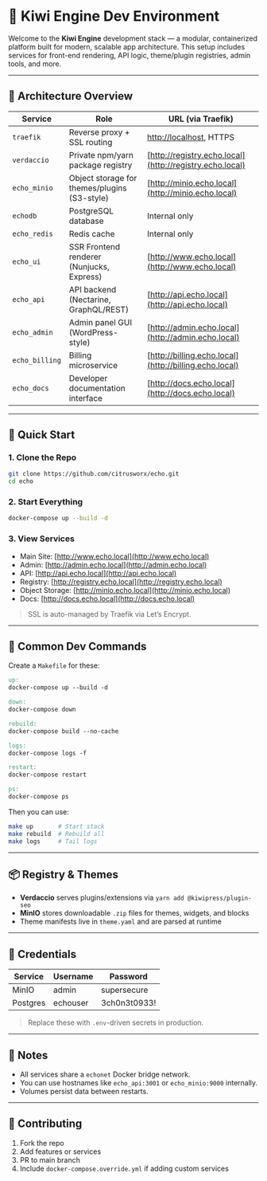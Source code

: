 # 📘 Kiwi Engine Dev Environment

Welcome to the **Kiwi Engine** development stack — a modular, containerized platform built for modern, scalable app architecture. This setup includes services for front-end rendering, API logic, theme/plugin registries, admin tools, and more.

---

## 🧱 Architecture Overview

| Service        | Role                                         | URL (via Traefik)                                        |
| -------------- | -------------------------------------------- | -------------------------------------------------------- |
| `traefik`      | Reverse proxy + SSL routing                  | [http://localhost](http://localhost), HTTPS              |
| `verdaccio`    | Private npm/yarn package registry            | [http://registry.echo.local](http://registry.echo.local) |
| `echo_minio`   | Object storage for themes/plugins (S3-style) | [http://minio.echo.local](http://minio.echo.local)       |
| `echodb`       | PostgreSQL database                          | Internal only                                            |
| `echo_redis`   | Redis cache                                  | Internal only                                            |
| `echo_ui`      | SSR Frontend renderer (Nunjucks, Express)    | [http://www.echo.local](http://www.echo.local)           |
| `echo_api`     | API backend (Nectarine, GraphQL/REST)        | [http://api.echo.local](http://api.echo.local)           |
| `echo_admin`   | Admin panel GUI (WordPress-style)            | [http://admin.echo.local](http://admin.echo.local)       |
| `echo_billing` | Billing microservice                         | [http://billing.echo.local](http://billing.echo.local)   |
| `echo_docs`    | Developer documentation interface            | [http://docs.echo.local](http://docs.echo.local)         |

---

## 🚀 Quick Start

### 1. Clone the Repo

```bash
git clone https://github.com/citrusworx/echo.git
cd echo
```

### 2. Start Everything

```bash
docker-compose up --build -d
```

### 3. View Services

* Main Site: [http://www.echo.local](http://www.echo.local)
* Admin: [http://admin.echo.local](http://admin.echo.local)
* API: [http://api.echo.local](http://api.echo.local)
* Registry: [http://registry.echo.local](http://registry.echo.local)
* Object Storage: [http://minio.echo.local](http://minio.echo.local)
* Docs: [http://docs.echo.local](http://docs.echo.local)

> SSL is auto-managed by Traefik via Let’s Encrypt.

---

## 🔁 Common Dev Commands

Create a `Makefile` for these:

```makefile
up:
docker-compose up --build -d

down:
docker-compose down

rebuild:
docker-compose build --no-cache

logs:
docker-compose logs -f

restart:
docker-compose restart

ps:
docker-compose ps
```

Then you can use:

```bash
make up       # Start stack
make rebuild  # Rebuild all
make logs     # Tail logs
```

---

## 📦 Registry & Themes

* **Verdaccio** serves plugins/extensions via `yarn add @kiwipress/plugin-seo`
* **MinIO** stores downloadable `.zip` files for themes, widgets, and blocks
* Theme manifests live in `theme.yaml` and are parsed at runtime

---

## 🔐 Credentials

| Service  | Username | Password     |
| -------- | -------- | ------------ |
| MinIO    | admin    | supersecure  |
| Postgres | echouser | 3ch0n3t0933! |

> Replace these with `.env`-driven secrets in production.

---

## 📌 Notes

* All services share a `echonet` Docker bridge network.
* You can use hostnames like `echo_api:3001` or `echo_minio:9000` internally.
* Volumes persist data between restarts.

---

## 🤝 Contributing

1. Fork the repo
2. Add features or services
3. PR to main branch
4. Include `docker-compose.override.yml` if adding custom services
